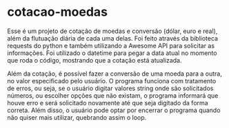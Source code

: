 # cotacao-moedas
Esse é um projeto de cotação de moedas e conversão (dólar, euro e real), além da flutuação diária de cada uma delas. 
Foi feito através da biblioteca requests do python e também utilizando a Awesome API para solicitar as informações. 
Foi utilizado o datetime para pegar a data atual no momento que roda o código, mostrando que a cotação está atualizada.

Além da cotação, é possível fazer a conversão de uma moeda para a outra, no valor especificado pelo usuário. 
O programa funciona com tratamento de erros, ou seja, se o usuário digitar valores string onde são solicitados números,
ou escolher opções que não existam, o programa informará que houve erro e será solicitado novamente até que seja 
digitado da forma correta. Além disso, o usuário pode optar por encerrar o programa quando não quiser mais utilizar,
quebrando assim o loop.
